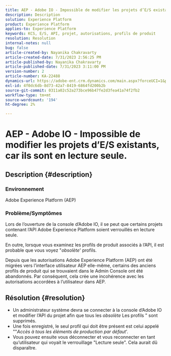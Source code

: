```yaml
---
title: AEP - Adobe IO - Impossible de modifier les projets d’E/S existants, car ils sont en lecture seule.
description: Description
solution: Experience Platform
product: Experience Platform
applies-to: Experience Platform
keywords: KCS, E/S, API, projet, autorisations, profils de produit
resolution: Resolution
internal-notes: null
bug: false
article-created-by: Nayanika Chakravarty
article-created-date: 7/31/2023 2:56:25 PM
article-published-by: Nayanika Chakravarty
article-published-date: 7/31/2023 3:11:00 PM
version-number: 2
article-number: KA-22488
dynamics-url: https://adobe-ent.crm.dynamics.com/main.aspx?forceUCI=1&pagetype=entityrecord&etn=knowledgearticle&id=660dce67-b22f-ee11-bdf3-6045bd006149
exl-id: 4f0dc6db-8d73-42a7-8419-6864fd200b2b
source-git-commit: 0311a02c52a273bce96b47fe2d3fea41a74f2fb2
workflow-type: tm+mt
source-wordcount: '194'
ht-degree: 2%

---
```


# AEP - Adobe IO - Impossible de modifier les projets d’E/S existants, car ils sont en lecture seule.

## Description {#description}


### Environnement

Adobe Experience Platform (AEP)

### Problème/Symptômes

Lors de l’ouverture de la console d’Adobe IO, il se peut que certains projets contenant l’API Adobe Experience Platform soient verrouillés en lecture seule.

En outre, lorsque vous examinez les profils de produit associés à l’API, il est probable que vous voyez &quot;*obsolète*&#39; profils.

Depuis que les autorisations Adobe Experience Platform (AEP) ont été migrées vers l’interface utilisateur AEP elle-même, certains des anciens profils de produit qui se trouvaient dans le Admin Console ont été abandonnés. Par conséquent, cela crée une incohérence avec les autorisations accordées à l’utilisateur dans AEP.


## Résolution {#resolution}


- Un administrateur système devra se connecter à la console d’Adobe IO et modifier l’API du projet afin que tous les *obsolète* Les profils &quot; sont supprimés.
- Une fois enregistré, le seul profil qui doit être présent est celui appelé &quot;&quot;*Accès à tous les éléments de production par défaut*&#39;.
- Vous pouvez ensuite vous déconnecter et vous reconnecter en tant qu’utilisateur qui voyait le verrouillage &quot;Lecture seule&quot;. Cela aurait dû disparaître.
